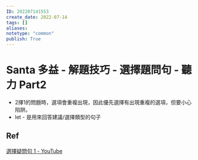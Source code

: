 ```yaml
---
ID: 202207141553
create_date: 2022-07-14
tags: []	
aliases:
notetype: "common"
publish: True
---
```


# Santa 多益 - 解題技巧 - 選擇題問句 - 聽力 Part2

- 2擇1的問題時，選項會重複出現，因此優先選擇有出現重複的選項，但要小心陷阱。
- let - 是用來回答建議/選擇類型的句子

## Ref

[選擇疑問句 1 - YouTube](https://www.youtube.com/watch?v=UhBn2Xl_upc)